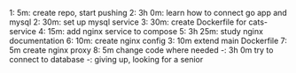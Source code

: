 1: 5m: create repo, start pushing
2: 3h 0m: learn how to connect go app and mysql
2: 30m: set up mysql service
3: 30m: create Dockerfile for cats-service
4: 15m: add nginx service to compose
5: 3h 25m: study nginx documentation
6: 10m: create nginx config
3: 10m extend main Dockerfile
7: 5m create nginx proxy
8: 5m change code where needed
-: 3h 0m try to connect to database
-: giving up, looking for a senior